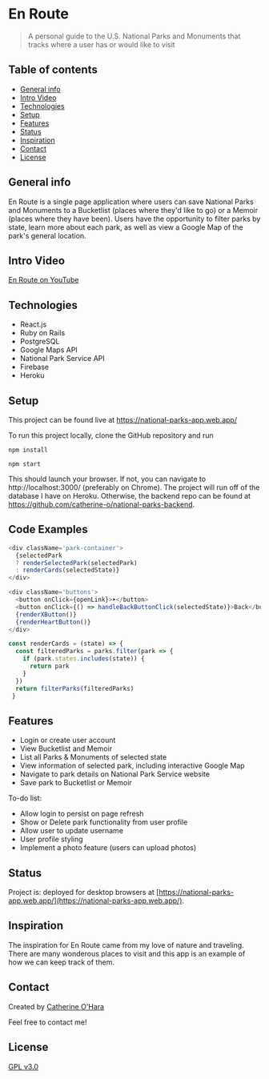 # En Route
> A personal guide to the U.S. National Parks and Monuments that tracks where a user has or would like to visit

## Table of contents
* [General info](#general-info)
* [Intro Video](#intro-video)
* [Technologies](#technologies)
* [Setup](#setup)
* [Features](#features)
* [Status](#status)
* [Inspiration](#inspiration)
* [Contact](#contact)
* [License](#license)

## General info
En Route is a single page application where users can save National Parks and Monuments to a Bucketlist (places where they'd like to go) or a Memoir (places where they have been). Users have the opportunity to filter parks by state, learn more about each park, as well as view a Google Map of the park's general location.

## Intro Video
[En Route on YouTube](https://www.youtube.com/watch?v=WzjgFscnQqE)

## Technologies
* React.js
* Ruby on Rails
* PostgreSQL
* Google Maps API
* National Park Service API
* Firebase
* Heroku

## Setup
This project can be found live at https://national-parks-app.web.app/

To run this project locally, clone the GitHub repository and run

```
npm install

npm start
```
This should launch your browser. If not, you can navigate to http://localhost:3000/ (preferably on Chrome).
The project will run off of the database I have on Heroku. Otherwise, the backend repo can be found at https://github.com/catherine-o/national-parks-backend. 

## Code Examples
```javascript
<div className='park-container'>
  {selectedPark 
  ? renderSelectedPark(selectedPark)
  : renderCards(selectedState)}
</div>
```

```javascript
<div className='buttons'>
  <button onClick={openLink}>➤</button>
  <button onClick={() => handleBackButtonClick(selectedState)}>Back</button>
  {renderXButton()}
  {renderHeartButton()}
</div>
```

```javascript
const renderCards = (state) => {
  const filteredParks = parks.filter(park => {
    if (park.states.includes(state)) {
      return park
    }
  })
  return filterParks(filteredParks)
 }
```


## Features
* Login or create user account
* View Bucketlist and Memoir
* List all Parks & Monuments of selected state
* View information of selected park, including interactive Google Map
* Navigate to park details on National Park Service website
* Save park to Bucketlist or Memoir


To-do list:
* Allow login to persist on page refresh
* Show or Delete park functionality from user profile
* Allow user to update username
* User profile styling
* Implement a photo feature (users can upload photos)


## Status
Project is: deployed for desktop browsers at [https://national-parks-app.web.app/](https://national-parks-app.web.app/).

## Inspiration
The inspiration for En Route came from my love of nature and traveling. There are many wonderous places to visit and this app is an example of how we can keep track of them.

## Contact
Created by [Catherine O'Hara](www.linkedin.com/in/catherine-o)

Feel free to contact me!

## License
[GPL v3.0](https://github.com/catherine-o/national-parks-frontend/blob/master/LICENSE)

